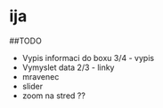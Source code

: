 # ija
##TODO
- Vypis informaci do boxu 3/4 - vypis 
- Vymyslet data 2/3 - linky
- mravenec
- slider
- zoom na stred ??